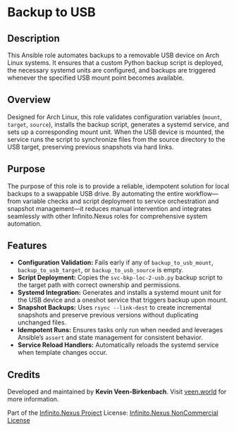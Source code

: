 # Backup to USB

## Description

This Ansible role automates backups to a removable USB device on Arch Linux systems. It ensures that a custom Python backup script is deployed, the necessary systemd units are configured, and backups are triggered whenever the specified USB mount point becomes available.

## Overview

Designed for Arch Linux, this role validates configuration variables (`mount`, `target`, `source`), installs the backup script, generates a systemd service, and sets up a corresponding mount unit. When the USB device is mounted, the service runs the script to synchronize files from the source directory to the USB target, preserving previous snapshots via hard links.

## Purpose

The purpose of this role is to provide a reliable, idempotent solution for local backups to a swappable USB drive. By automating the entire workflow—from variable checks and script deployment to service orchestration and snapshot management—it reduces manual intervention and integrates seamlessly with other Infinito.Nexus roles for comprehensive system automation.

## Features

* **Configuration Validation:** Fails early if any of `backup_to_usb_mount`, `backup_to_usb_target`, or `backup_to_usb_source` is empty.
* **Script Deployment:** Copies the `svc-bkp-loc-2-usb.py` backup script to the target path with correct ownership and permissions.
* **Systemd Integration:** Generates and installs a systemd mount unit for the USB device and a oneshot service that triggers backup upon mount.
* **Snapshot Backups:** Uses `rsync --link-dest` to create incremental snapshots and preserve previous versions without duplicating unchanged files.
* **Idempotent Runs:** Ensures tasks only run when needed and leverages Ansible’s `assert` and state management for consistent behavior.
* **Service Reload Handlers:** Automatically reloads the systemd service when template changes occur.

## Credits

Developed and maintained by **Kevin Veen-Birkenbach**.
Visit [veen.world](https://www.veen.world) for more information.

Part of the [Infinito.Nexus Project](https://s.infinito.nexus/code)
License: [Infinito.Nexus NonCommercial License](https://s.infinito.nexus/license)
